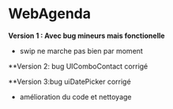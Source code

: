 # WebAgenda

**Version 1 : Avec bug mineurs mais fonctionelle**
 - swip ne marche pas bien par moment

**Version 2: bug UIComboContact corrigé

**Version 3:bug uiDatePicker corrigé
- amélioration du code et nettoyage

